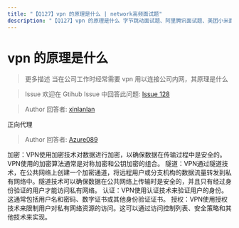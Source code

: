 ```yaml
---
title: "【Q127】vpn 的原理是什么 | network高频面试题"
description: "【Q127】vpn 的原理是什么 字节跳动面试题、阿里腾讯面试题、美团小米面试题。"
---
```


# vpn 的原理是什么

> 更多描述
> 当在公司工作时经常需要 vpn 用以连接公司内网，其原理是什么

> Issue
> 欢迎在 Gtihub Issue 中回答此问题: [Issue 128](https://github.com/shfshanyue/Daily-Question/issues/128)

> Author
> 回答者: [xinlanlan](https://github.com/xinlanlan)

正向代理

> Author
> 回答者: [Azure089](https://github.com/Azure089)

加密：VPN使用加密技术对数据进行加密，以确保数据在传输过程中是安全的。VPN使用的加密算法通常是对称加密和公钥加密的组合。
隧道：VPN通过隧道技术，在公共网络上创建一个加密通道，将远程用户或分支机构的数据流量转发到私有网络中。隧道技术可以确保数据在公共网络上传输时是安全的，并且只有经过身份验证的用户才能访问私有网络。
认证：VPN使用认证技术来验证用户的身份。这通常包括用户名和密码、数字证书或其他身份验证证书。
授权：VPN使用授权技术来限制用户对私有网络资源的访问。这可以通过访问控制列表、安全策略和其他技术来实现。
